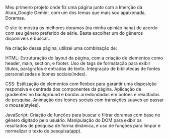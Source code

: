 Meu primeiro projeto onde fiz uma página junto com a Imerção da Alura_Google Gemini, com um dos temas que mais sou apaixonada, Doramas. 

O site te mostra os melhores doramas (na minha opinião haha) de acordo com seu gênero preferido de série. 
Basta escolher um do gêneros disponíveis e buscar..

Na criação dessa página, utilizei uma combinação de:

HTML:
Estruturação do layout da página, com a criação de elementos como  header, main, section, e footer.
Uso de tags de formatação para exibir títulos, parágrafos e entradas de texto.
Integração de bibliotecas de fontes personalizadas e ícones sociais​(index).

CSS:
Estilização de elementos com flexbox para garantir uma disposição responsiva e centrada dos componentes da página.
Aplicação de gradientes no background e bordas arredondadas em botões e resultados de pesquisa.
Animação dos ícones sociais com transições suaves ao passar o mouse​(styles).

JavaScript:
Criação de funções para buscar e filtrar doramas com base no gênero digitado pelo usuário.
Manipulação do DOM para exibir os resultados de pesquisa de forma dinâmica, e uso de funções para limpar e normalizar o texto de pesquisa​(app).
